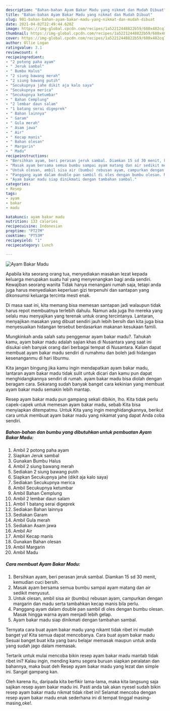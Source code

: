 ```yaml
---
description: "Bahan-bahan Ayam Bakar Madu yang nikmat dan Mudah Dibuat"
title: "Bahan-bahan Ayam Bakar Madu yang nikmat dan Mudah Dibuat"
slug: 981-bahan-bahan-ayam-bakar-madu-yang-nikmat-dan-mudah-dibuat
date: 2021-04-02T22:49:44.628Z
image: https://img-global.cpcdn.com/recipes/1a52212448822b59/680x482cq70/ayam-bakar-madu-foto-resep-utama.jpg
thumbnail: https://img-global.cpcdn.com/recipes/1a52212448822b59/680x482cq70/ayam-bakar-madu-foto-resep-utama.jpg
cover: https://img-global.cpcdn.com/recipes/1a52212448822b59/680x482cq70/ayam-bakar-madu-foto-resep-utama.jpg
author: Ollie Logan
ratingvalue: 3.1
reviewcount: 4
recipeingredient:
- "2 potong paha ayam"
- " Jeruk sambal"
- " Bumbu Halus"
- "2 siung bawang merah"
- "2 siung bawang putih"
- "Secukupnya jahe dikit aja kalo saya"
- "Secukupnya merica"
- "Secukupnya ketumbar"
- " Bahan Cemplung"
- "2 lembar daun salam"
- "1 batang serai digeprek"
- " Bahan lainnya"
- " Garam"
- " Gula merah"
- " Asam jawa"
- " Air"
- " Kecap manis"
- " Bahan olesan"
- " Margarin"
- " Madu"
recipeinstructions:
- "Bersihkan ayam, beri perasan jeruk sambal. Diamkan 15 sd 30 menit, kemudian cuci bersih."
- "Masak ayam bersama semua bumbu sampai ayam matang dan air sedikit menyusut."
- "Untuk olesan, ambil sisa air (bumbu) rebusan ayam, campurkan dengan margarin dan madu serta tambahkan kecap manis bila perlu."
- "Panggang ayam dalam double pan sambil di oles dengan bumbu olesan. Masak hingga warna ayam menjadi lebih gelap."
- "Ayam bakar madu siap dinikmati dengan tambahan sambal."
categories:
- Resep
tags:
- ayam
- bakar
- madu

katakunci: ayam bakar madu 
nutrition: 133 calories
recipecuisine: Indonesian
preptime: "PT27M"
cooktime: "PT53M"
recipeyield: "1"
recipecategory: Lunch

---
```



![Ayam Bakar Madu](https://img-global.cpcdn.com/recipes/1a52212448822b59/680x482cq70/ayam-bakar-madu-foto-resep-utama.jpg)

Apabila kita seorang orang tua, menyediakan masakan lezat kepada keluarga merupakan suatu hal yang menyenangkan bagi anda sendiri. Kewajiban seorang  wanita Tidak hanya menangani rumah saja, tetapi anda juga harus menyediakan keperluan gizi terpenuhi dan santapan yang dikonsumsi keluarga tercinta mesti enak.

Di masa  saat ini, kita memang bisa memesan santapan jadi walaupun tidak harus repot membuatnya terlebih dahulu. Namun ada juga lho mereka yang selalu mau menyajikan yang terenak untuk orang tercintanya. Lantaran, menyajikan masakan yang dibuat sendiri jauh lebih bersih dan kita juga bisa menyesuaikan hidangan tersebut berdasarkan makanan kesukaan famili. 



Mungkinkah anda salah satu penggemar ayam bakar madu?. Tahukah kamu, ayam bakar madu adalah sajian khas di Nusantara yang saat ini disukai oleh banyak orang dari berbagai tempat di Nusantara. Kalian dapat membuat ayam bakar madu sendiri di rumahmu dan boleh jadi hidangan kesenanganmu di hari liburmu.

Kita jangan bingung jika kamu ingin mendapatkan ayam bakar madu, lantaran ayam bakar madu tidak sulit untuk dicari dan kamu pun dapat menghidangkannya sendiri di rumah. ayam bakar madu bisa diolah dengan beragam cara. Sekarang sudah banyak banget cara kekinian yang membuat ayam bakar madu semakin lebih mantap.

Resep ayam bakar madu pun gampang sekali dibikin, lho. Kita tidak perlu capek-capek untuk memesan ayam bakar madu, sebab Kita bisa menyiapkan ditempatmu. Untuk Kita yang ingin menghidangkannya, berikut cara untuk membuat ayam bakar madu yang nikamat yang dapat Anda coba sendiri.

<!--inarticleads1-->

##### Bahan-bahan dan bumbu yang dibutuhkan untuk pembuatan Ayam Bakar Madu:

1. Ambil 2 potong paha ayam
1. Siapkan  Jeruk sambal
1. Gunakan  Bumbu Halus
1. Ambil 2 siung bawang merah
1. Sediakan 2 siung bawang putih
1. Siapkan Secukupnya jahe (dikit aja kalo saya)
1. Sediakan Secukupnya merica
1. Ambil Secukupnya ketumbar
1. Ambil  Bahan Cemplung
1. Ambil 2 lembar daun salam
1. Ambil 1 batang serai digeprek
1. Sediakan  Bahan lainnya
1. Sediakan  Garam
1. Ambil  Gula merah
1. Sediakan  Asam jawa
1. Ambil  Air
1. Ambil  Kecap manis
1. Gunakan  Bahan olesan
1. Ambil  Margarin
1. Ambil  Madu




<!--inarticleads2-->

##### Cara membuat Ayam Bakar Madu:

1. Bersihkan ayam, beri perasan jeruk sambal. Diamkan 15 sd 30 menit, kemudian cuci bersih.
1. Masak ayam bersama semua bumbu sampai ayam matang dan air sedikit menyusut.
1. Untuk olesan, ambil sisa air (bumbu) rebusan ayam, campurkan dengan margarin dan madu serta tambahkan kecap manis bila perlu.
1. Panggang ayam dalam double pan sambil di oles dengan bumbu olesan. Masak hingga warna ayam menjadi lebih gelap.
1. Ayam bakar madu siap dinikmati dengan tambahan sambal.




Ternyata cara buat ayam bakar madu yang nikamt tidak ribet ini mudah banget ya! Kita semua dapat mencobanya. Cara buat ayam bakar madu Sesuai banget buat kita yang baru belajar memasak maupun untuk anda yang sudah jago dalam memasak.

Tertarik untuk mulai mencoba bikin resep ayam bakar madu mantab tidak ribet ini? Kalau ingin, mending kamu segera buruan siapkan peralatan dan bahannya, maka buat deh Resep ayam bakar madu yang lezat dan simple ini. Sangat gampang kan. 

Oleh karena itu, daripada kita berfikir lama-lama, maka kita langsung saja sajikan resep ayam bakar madu ini. Pasti anda tak akan nyesel sudah bikin resep ayam bakar madu nikmat tidak ribet ini! Selamat mencoba dengan resep ayam bakar madu enak sederhana ini di tempat tinggal masing-masing,oke!.

